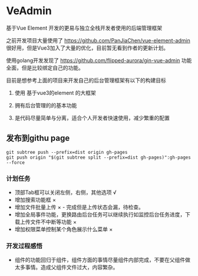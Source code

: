 # VeAdmin
基于Vue Element 开发的更易与独立全栈开发者使用的后端管理框架

之前开发项目大量使用了 https://github.com/PanJiaChen/vue-element-admin  很好用，但是Vue3加入了大量的优化，目前暂无看到作者的更新计划。

使用golang开发发现了 https://github.com/flipped-aurora/gin-vue-admin  功能全面，但是比较绑定自己的功能。

目前是想参考上面的项目来开发自己的后台管理框架有以下的构建目标

1. 使用 基于vue3的element 的大框架

2. 拥有后台管理的的基本功能

3. 是代码尽量简单与分离，适合个人开发者快速使用，减少繁重的配置

## 发布到githu page

```
git subtree push --prefix=dist origin gh-pages
git push origin "$(git subtree split --prefix=dist gh-pages)":gh-pages --force
```

### 计划任务

- 顶部Tab框可以关闭左侧，右侧，其他选项 √
- 增加搜索功能框 ×
- 增加文件批量上传 × - 完成但是上传状态会漏，待检查。
- 增加全局事件功能，更换路由后台任务可以继续执行如监控后台任务进度，下载上传文件不中断等功能  ×
- 增加权限菜单控制某个角色展示什么菜单 ×

### 开发过程感悟

- 组件的功能回归于组件，组件方面的事情尽量组件内部完成，不要在父组件做太多事情。造成父组件文件过大，内容繁杂。


